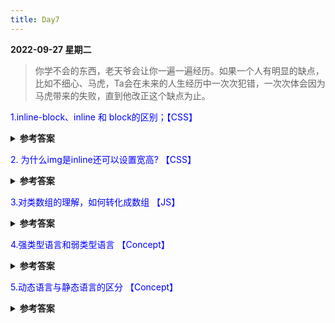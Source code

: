 ```yaml
---
title: Day7
---
```


<summary><b>2022-09-27 星期二</b></summary>

> 你学不会的东西，老天爷会让你一遍一遍经历。如果一个人有明显的缺点，比如不细心、马虎，Ta会在未来的人生经历中一次次犯错，一次次体会因为马虎带来的失败，直到他改正这个缺点为止。

<p style="color:blue">1.inline-block、inline 和 block的区别；【CSS】</p>
<details>
<summary><b>参考答案</b></summary>
<p>

- block：块级元素，其前后都会有换行符，能设置宽度和高度，margin/padding 水平垂直方向都有效。
- inline：设置width和height无效，margin在竖直方向上无效，padding在水平方向垂直方向都有效，前后无换行符。
- inline-block：能设置宽度高度，margin/padding 水平垂直方向都有效，前后无换行符。

</p>
</details>

<p style="color:blue">2. 为什么img是inline还可以设置宽高? 【CSS】</p>

<details>
<summary><b>参考答案</b></summary>
<p>

CSS中有一概念叫`可替换元素`，MDN解释：  
> 可替换元素（replaced element）的展现效果不是由 CSS 来控制的。这些元素是一种外部对象，它们外观的渲染，是独立于 CSS 的。

可替换元素：其内容不受当前文档的样式的影响。  
CSS可以影响可替换元素的位置，但不会影响到可替换元素自身的内容。例如 `<iframe>` 元素，可能具有自己的样式表，但它们不会继承父文档的样式。 
典型的可替换元素有：
1. `<iframe>`
2. `<video>`
3. `<embed>`
4. `<img>`

</p>
</details>

<p style="color:blue">3.对类数组的理解，如何转化成数组 【JS】</p>
<details>
<summary><b>参考答案</b></summary>
<p>

JS中类数组主要分为两类：
1. 函数参数对象arguments，箭头函数没有arguments

```Javascript
function fn() {
    console.log(arguments);
}
```
2. 利用querySelectorAll、getElementsByName获取到的NodeList，利用getElementsByTagName、getElementsByClassName获取到的HTMLCollection

```Javascript
<ul id="ul">
  <li name="li" class="li">11</li>
  <li name="li" class="li">22</li>
  <li name="li" class="li">33</li>
</ul>

document.querySelectorAll("li");
document.getElementsByTagName('li');
document.getElementsByClassName('li');
document.getElementsByName('li');
```

类数组转数组：
1. Array.from
```Javascript
const arr = Array.from(arguments);
```
2. 扩展运算符
```Javascript
const arr = [...arguments]
```
3. 使用call、apply改变this指向来调用数组的方法
Array.prototype.slice.call(arguments);

</p>
</details>

<p style="color:blue">4.强类型语言和弱类型语言 【Concept】  </p>

<details>
<summary><b>参考答案</b></summary>
<p>

1. 强类型语言是一种强制类型定义的语言，即一旦某一个变量被定义类型，如果不经强制转换，那么它永远就是该数据类型。代表：C/C++、Delphi、VB等；
2. 弱类型语言某一个变量被定义类型，该变量可以根据环境变化自动进行转换，不需要经过现行强制转换。代表：JS、PHP等；代表：Java、JavaScript、VBScript、Perl、Python等；
3. 强类型原因在速度上可能略逊于弱类型语言，但是强类型定义语带来的严谨性又避免了不必要的错误；

</p>
</details>

<p style="color:blue">5.动态语言与静态语言的区分 【Concept】</p>

<details>
<summary><b>参考答案</b></summary>
<p>

1. 动态性语言是指在运行期间才去做数据类型检查的语言，编程时不用给任何变量指定数据类型，其会在第一次赋值给变量时，在内部将数据类型记录下来。JavaScript、Python和Ruby就是一种典型的动态类型语言。
2. 静态类型语言与动态类则刚好相反，它的数据类型在编译期间检查，也就是说在写程序时要声明所有变量的数据类型，C/C++是静态类型语言的典型代表，其他静态语言还有TypeScript、C#、Java等。
3. 对于动态语言与静态语言的区分，其根本在于判断是在运行期间去做数据类型还是在编译期间检查。

</p>
</details>

<comment/>